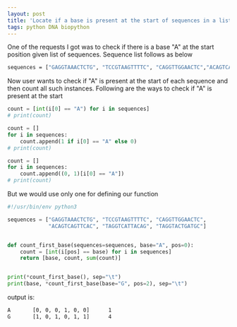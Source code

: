 ```yaml
---
layout: post
title: 'Locate if a base is present at the start of sequences in a list'
tags: python DNA biopython
---
```


One of the requests I got was to check if there is a base "A" at the start position given list of sequences. Sequence list follows as below

```bash
sequences = ["GAGGTAAACTCTG", "TCCGTAAGTTTTC", "CAGGTTGGAACTC","ACAGTCAGTTCAC", "TAGGTCATTACAG", "TAGGTACTGATGC"]

```
Now user wants to check if "A" is present at the start of each sequence and then count all such instances. Following are the ways to check if "A" is present at the start

```python
count = [int(i[0] == "A") for i in sequences]
# print(count)

count = []
for i in sequences:
    count.append(1 if i[0] == "A" else 0)
# print(count)

count = []
for i in sequences:
    count.append((0, 1)[i[0] == "A"])
# print(count)
```
But we would use only one for defining our function

```python
#!/usr/bin/env python3

sequences = ["GAGGTAAACTCTG", "TCCGTAAGTTTTC", "CAGGTTGGAACTC",
             "ACAGTCAGTTCAC", "TAGGTCATTACAG", "TAGGTACTGATGC"]


def count_first_base(sequences=sequences, base="A", pos=0):
    count = [int(i[pos] == base) for i in sequences]
    return [base, count, sum(count)]


print(*count_first_base(), sep="\t")    
print(base, *count_first_base(base="G", pos=2), sep="\t")
```
output is:

```bash
A       [0, 0, 0, 1, 0, 0]      1
G       [1, 0, 1, 0, 1, 1]      4

```